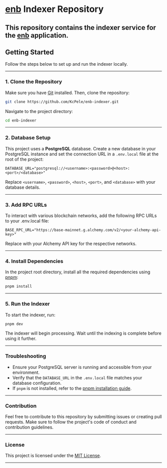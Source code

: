 # [enb](https://github.com/KcPele/enb-app) Indexer Repository

## This repository contains the indexer service for the [enb](https://github.com/KcPele/enb-app) application.

## Getting Started

Follow the steps below to set up and run the indexer locally.

---

### 1. Clone the Repository

Make sure you have [Git](https://git-scm.com/docs) installed. Then, clone the repository:

```bash
git clone https://github.com/KcPele/enb-indexer.git
```

Navigate to the project directory:

```bash
cd enb-indexer
```

---

### 2. Database Setup

This project uses a **PostgreSQL** database. Create a new database in your PostgreSQL instance and set the connection URL in a `.env.local` file at the root of the project:

```plaintext
DATABASE_URL="postgresql://<username>:<password>@<host>:<port>/<database>"
```

Replace `<username>`, `<password>`, `<host>`, `<port>`, and `<database>` with your database details.

---

### 3. Add RPC URLs

To interact with various blockchain networks, add the following RPC URLs to your .env.local file:

```plaintext
BASE_RPC_URL="https://base-mainnet.g.alchemy.com/v2/<your-alchemy-api-key>"
```

Replace <your-alchemy-api-key> with your Alchemy API key for the respective networks.

---

### 4. Install Dependencies

In the project root directory, install all the required dependencies using [pnpm](https://pnpm.io/):

```bash
pnpm install
```

---

### 5. Run the Indexer

To start the indexer, run:

```bash
pnpm dev
```

The indexer will begin processing. Wait until the indexing is complete before using it further.

---

### Troubleshooting

- Ensure your PostgreSQL server is running and accessible from your environment.
- Verify that the `DATABASE_URL` in the `.env.local` file matches your database configuration.
- If `pnpm` is not installed, refer to the [pnpm installation guide](https://pnpm.io/installation).

---

### Contribution

Feel free to contribute to this repository by submitting issues or creating pull requests. Make sure to follow the project's code of conduct and contribution guidelines.

---

### License

This project is licensed under the [MIT License](LICENSE).

---
